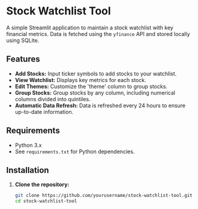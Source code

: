 # Stock Watchlist Tool

A simple Streamlit application to maintain a stock watchlist with key financial metrics. Data is fetched using the `yfinance` API and stored locally using SQLite.

## Features

- **Add Stocks:** Input ticker symbols to add stocks to your watchlist.
- **View Watchlist:** Displays key metrics for each stock.
- **Edit Themes:** Customize the 'theme' column to group stocks.
- **Group Stocks:** Group stocks by any column, including numerical columns divided into quintiles.
- **Automatic Data Refresh:** Data is refreshed every 24 hours to ensure up-to-date information.

## Requirements

- Python 3.x
- See `requirements.txt` for Python dependencies.

## Installation

1. **Clone the repository:**

   ```bash
   git clone https://github.com/yourusername/stock-watchlist-tool.git
   cd stock-watchlist-tool
